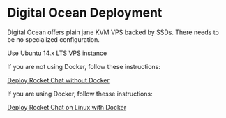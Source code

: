 # Digital Ocean Deployment

Digital Ocean offers plain jane KVM VPS backed by SSDs.  There needs to be no specialized configuration.

Use Ubuntu 14.x LTS VPS instance

If you are not using Docker, follow these instructions:


[Deploy Rocket.Chat without Docker](https://github.com/RocketChat/Rocket.Chat/wiki/Deploy-Rocket.Chat-without-docker)


If you are using Docker, follow thesse instructions:

[Deploy Rocket.Chat on Linux with Docker](https://github.com/RocketChat/Deploy.to.Cloud/tree/master/GenericLinux)
